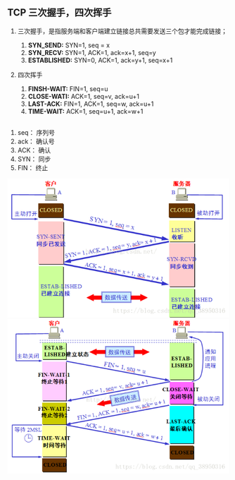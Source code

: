 ## TCP 三次握手，四次挥手

1. 三次握手，是指服务端和客户端建立链接总共需要发送三个包才能完成链接；
    1. **SYN_SEND:** SYN=1, seq = x
    2. **SYN_RECV:** SYN=1, ACK=1, ack=x+1, seq=y
    3. **ESTABLISHED:** SYN=0, ACK=1, ack=y+1, seq=x+1

2. 四次挥手
    1. **FINSH-WAIT:** FIN=1, seq=u
    2. **CLOSE-WATI:** ACK=1, seq=v, ack=u+1
    3. **LAST-ACK:** FIN=1, ACK=1, seq=w, ack=u+1
    4. **TIME-WAIT:** ACK=1, seq=u+1, ack=w+1
   

## 
1. seq： 序列号
2. ack： 确认号
3. ACK： 确认
4. SYN： 同步
5. FIN： 终止

![tcp-establish][tcp-establish]
![avatar][tcp-break]




[tcp-break]:./tcp-break.png
[tcp-establish]:./tcp-establish.png